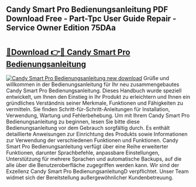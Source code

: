 ## Candy Smart Pro Bedienungsanleitung PDF Download Free - Part-Tpc User Guide Repair - Service Owner Edition 75DAa

# <h2><a href="http://df24yyv.blite.top/?on=Candy+Smart+Pro+Bedienungsanleitung">🔗Download 👉🔴 Candy Smart Pro Bedienungsanleitung</a></h2>

[![Candy Smart Pro Bedienungsanleitung new download](https://i.imgur.com/lujVjoI.png)](http://df24yyv.blite.top/?on=Candy+Smart+Pro+Bedienungsanleitung)
Grüße und willkommen in der Bedienungsanleitung für Ihr neu zusammengebautes Candy Smart Pro Bedienungsanleitung. Dieses Handbuch wurde speziell entwickelt, um Ihnen den Einstieg in Ihr Produkt zu erleichtern und Ihnen ein gründliches Verständnis seiner Merkmale, Funktionen und Fähigkeiten zu vermitteln. Sie finden Schritt-für-Schritt-Anleitungen für Installation, Verwendung, Wartung und Fehlerbehebung. Um mit Ihrem Candy Smart Pro Bedienungsanleitung zu beginnen, lesen Sie bitte diese Bedienungsanleitung vor dem Gebrauch sorgfältig durch. Es enthält detaillierte Anweisungen zur Einrichtung des Produkts sowie Informationen zur Verwendung der verschiedenen Funktionen und Funktionen. Candy Smart Pro Bedienungsanleitung verfügt über eine Reihe erweiterter Funktionen, darunter Sprachbefehle, anpassbare Einstellungen, Unterstützung für mehrere Sprachen und automatische Backups, auf die alle über die Benutzeroberfläche zugegriffen werden kann. Wir sind der Exzellenz Candy Smart Pro BedienungsanleitungD verpflichtet. Unser Team widmet sich der Bereitstellung außergewöhnlicher Kundenbetreuung.
